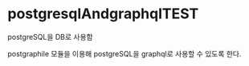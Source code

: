 # postgresqlAndgraphqlTEST


postgreSQL을 DB로 사용함

postgraphile 모듈을 이용해 postgreSQL을 graphql로 사용할 수 있도록 한다.
